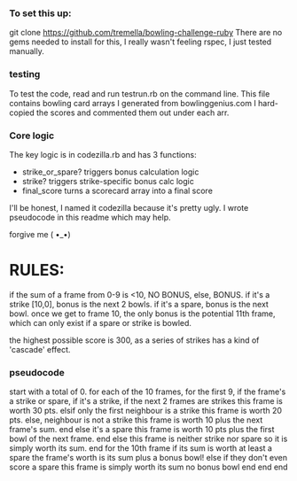 ### To set this up: ###

git clone https://github.com/tremella/bowling-challenge-ruby
There are no gems needed to install for this, 
I really wasn't feeling rspec, I just tested manually.

### testing ###

To test the code, read and run testrun.rb on the command line.
This file contains bowling card arrays I generated from bowlinggenius.com
I hard-copied the scores and commented them out under each arr.

### Core logic ###

The key logic is in codezilla.rb and has 3 functions:

- strike_or_spare? triggers bonus calculation logic
- strike? triggers strike-specific bonus calc logic
- final_score turns a scorecard array into a final score

I'll be honest, I named it codezilla because it's pretty ugly.
I wrote pseudocode in this readme which may help.

forgive me  ( •_•)

# RULES:

  if the sum of a frame from 0-9 is <10, NO BONUS, else, BONUS.
    if it's a strike [10,0], bonus is the next 2 bowls.
    if it's a spare, bonus is the next bowl.
  once we get to frame 10, the only bonus is the potential 11th frame,
  which can only exist if a spare or strike is bowled.

 the highest possible score is 300, as a series of strikes 
 has a kind of 'cascade' effect.

### pseudocode ###

start with a total of 0.
for each of the 10 frames,
  for the first 9,
    if the frame's a strike or spare,
      if it's a strike,
        if the next 2 frames are strikes
          this frame is worth 30 pts.
        elsif only the first neighbour is a strike
          this frame is worth 20 pts.
        else, neighbour is not a strike
          this frame is worth 10 plus the next frame's sum.
        end
      else it's a spare
        this frame is worth 10 pts
        plus the first bowl of the next frame.
      end
    else this frame is neither strike nor spare
      so it is simply worth its sum.
    end
  for the 10th frame
    if its sum is worth at least a spare
      the frame's worth is its sum
      plus a bonus bowl!
    else if they don't even score a spare
      this frame is simply worth its sum
      no bonus bowl
    end
  end
end

